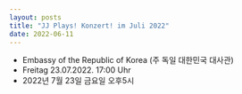 ```yaml
---
layout: posts
title: "JJ Plays! Konzert! im Juli 2022"
date: 2022-06-11
---
```


  - Embassy of the Republic of Korea (주 독일 대한민국 대사관)
  - Freitag 23.07.2022. 17:00 Uhr
  - 2022년  7월 23일 금요일 오후5시 